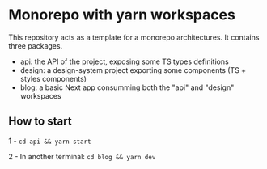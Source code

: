 # Monorepo with yarn workspaces

This repository acts as a template for a monorepo architectures. It contains three packages.

- api: the API of the project, exposing some TS types definitions
- design: a design-system project exporting some components (TS + styles components)
- blog: a basic Next app consumming both the "api" and "design" workspaces

## How to start

1 - `cd api && yarn start`

2 - In another terminal: `cd blog && yarn dev`